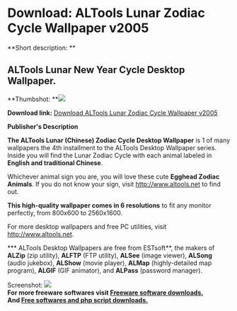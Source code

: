 # Download: ALTools Lunar Zodiac Cycle Wallpaper v2005

**Short description: **

## ALTools Lunar New Year Cycle Desktop Wallpaper.

  
**Thumbshot: **![](http://www.freewarefiles.com/screenshot/ALTDTW_Lunar_Zodiac.jpg)   
  
**Download link:** [Download ALTools Lunar Zodiac Cycle Wallpaper v2005](http://freesoftwares.boysofts.com/ALTools-Lunar-Zodiac-Cycle-Wallpaper-V_program_12865.html)  
  

**Publisher's Description**  
  

**The ALTools Lunar (Chinese) Zodiac Cycle Desktop Wallpaper** is 1 of many wallpapers the 4th installment to the ALTools Desktop Wallpaper series. Inside you will find the Lunar Zodiac Cycle with each animal labeled in **English and traditional Chinese**.

Whichever animal sign you are, you will love these cute **Egghead Zodiac
Animals**. If you do not know your sign, visit <http://www.altools.net> to
find out.

**This high-quality wallpaper comes in 6 resolutions** to fit any monitor perfectly, from 800x600 to 2560x1600.

For more desktop wallpapers and free PC utilities, visit
<http://www.altools.net>.

*** ALTools Desktop Wallpapers are free from ESTsoft**, the makers of **ALZip** (zip utility), **ALFTP** (FTP utility), **ALSee** (image viewer), **ALSong** (audio jukebox), **ALShow** (movie player), **ALMap** (highly-detailed map program), **ALGIF** (GIF animator), and **ALPass** (password manager).   
  

  
  
Screenshot:
![](http://www.freewarefiles.com/screenshot/ALTDTW_Lunar_Zodiac.jpg)  
**For more freeware softwares visit [Freeware software downloads.](http://freesoftwares.boysofts.com/)**   
**And [Free softwares and php script downloads.](http://www.boysofts.com/)**

